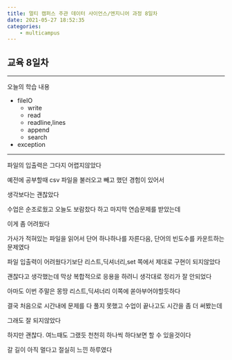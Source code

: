 ```yaml
---
title: 멀티 캠퍼스 주관 데이터 사이언스/엔지니어 과정 8일차
date: 2021-05-27 18:52:35
categories:
    - multicampus
---
```

## 교육 8일차
___
오늘의 학습 내용
- fileIO
    - write
    - read
    - readline,lines
    - append
    - search
- exception
___
파일의 입출력은 그다지 어렵지않았다  

예전에 공부할때 csv 파일을 불러오고 빼고 했던 경험이 있어서  

생각보다는 괜찮았다  

수업은 순조로웠고 오늘도 보람찼다 하고 마지막 연습문제를 받았는데  

이게 좀 어려웠다  

가사가 적혀있는 파일을 읽어서 단어 하나하나를 자른다음, 단어의 빈도수를 카운트하는 문제였다  

파일 입출력이 어려웠다기보단 리스트,딕셔너리,set 쪽에서 제대로 구현이 되지않았다  

괜찮다고 생각했는데 막상 복합적으로 응용을 하려니 생각대로 정리가 잘 안되었다  

아마도 이번 주말은 몽땅 리스트,딕셔너리 이쪽에 쏟아부어야할듯하다  

결국 처음으로 시간내에 문제를 다 풀지 못했고 수업이 끝나고도 시간을 좀 더 써봤는데  

그래도 잘 되지않았다  

하지만 괜찮다. 여느때도 그랬듯 천천히 하나씩 하다보면 할 수 있을것이다  

갈 길이 아직 멀다고 절실히 느낀 하루였다  
